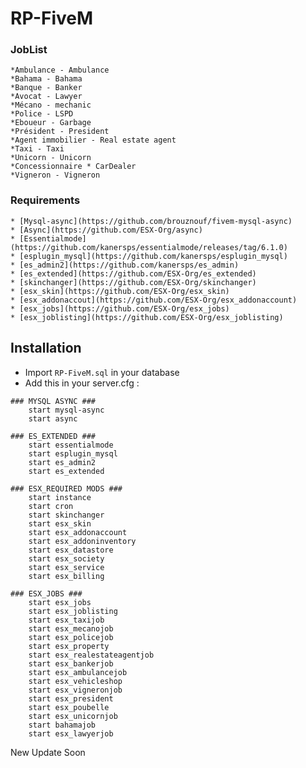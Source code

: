 # RP-FiveM


### JobList
	
	*Ambulance - Ambulance
	*Bahama - Bahama
	*Banque - Banker
	*Avocat - Lawyer
	*Mécano - mechanic
	*Police - LSPD
	*Eboueur - Garbage
	*Président - President
	*Agent immobilier - Real estate agent
	*Taxi - Taxi
	*Unicorn - Unicorn
	*Concessionnaire * CarDealer
	*Vigneron - Vigneron

### Requirements
		
	* [Mysql-async](https://github.com/brouznouf/fivem-mysql-async)
	* [Async](https://github.com/ESX-Org/async)
	* [Essentialmode](https://github.com/kanersps/essentialmode/releases/tag/6.1.0)
	* [esplugin_mysql](https://github.com/kanersps/esplugin_mysql)
	* [es_admin2](https://github.com/kanersps/es_admin)
	* [es_extended](https://github.com/ESX-Org/es_extended)
	* [skinchanger](https://github.com/ESX-Org/skinchanger)
	* [esx_skin](https://github.com/ESX-Org/esx_skin)
	* [esx_addonaccout](https://github.com/ESX-Org/esx_addonaccount)
	* [esx_jobs](https://github.com/ESX-Org/esx_jobs)
	* [esx_joblisting](https://github.com/ESX-Org/esx_joblisting)

## Installation
- Import `RP-FiveM.sql` in your database
- Add this in your server.cfg :

```
### MYSQL ASYNC ###
	start mysql-async
	start async
	
### ES_EXTENDED ###
	start essentialmode
	start esplugin_mysql
    start es_admin2
    start es_extended

### ESX_REQUIRED MODS ###
	start instance
    start cron
    start skinchanger
    start esx_skin
    start esx_addonaccount
    start esx_addoninventory
    start esx_datastore    
    start esx_society
    start esx_service
    start esx_billing

### ESX_JOBS ###
 	start esx_jobs
    start esx_joblisting
    start esx_taxijob
    start esx_mecanojob
    start esx_policejob
    start esx_property
    start esx_realestateagentjob
    start esx_bankerjob
    start esx_ambulancejob
    start esx_vehicleshop
    start esx_vigneronjob
    start esx_president
    start esx_poubelle
    start esx_unicornjob
    start bahamajob
    start esx_lawyerjob

```

New Update Soon